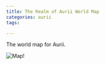 ```yaml
---
title: The Realm of Aurii World Map
categories: aurii
tags: 

---
```


The world map for Aurii.

![Map!](https://i.imgur.com/nDfB0x6.png)